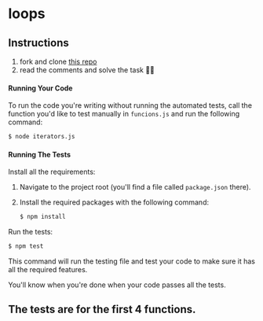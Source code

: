 # loops

## Instructions

1. fork and clone [this repo](https://github.com/JoinCODED/TASK-loops/)
2. read the comments and solve the task  👏🏼

#### Running Your Code

To run the code you're writing without running the automated tests, call the function you'd like to test manually in `funcions.js` and run the following command:

```bash
$ node iterators.js
```

#### Running The Tests

Install all the requirements:

1. Navigate to the project root (you'll find a file called `package.json` there).
2. Install the required packages with the following command:

   ```bash
   $ npm install
   ```

Run the tests:

```bash
$ npm test
```

This command will run the testing file and test your code to make sure it has all the required features.

You'll know when you're done when your code passes all the tests.


## The tests are for the first 4 functions.
